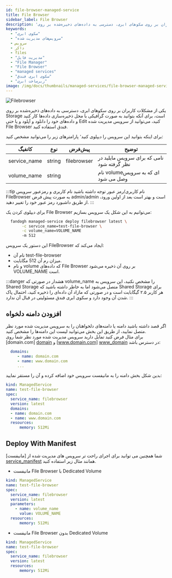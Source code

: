 ```yaml
---
id: file-browser-managed-service
title: File Browser
sidebar_label: File Browser
description: 'یکی از مشکلات کاربران بر روی سکو‌های ابری، دسترسی به داده‌های ذخیره‌شده بر روی Storage است، برای آنکه بتوانید به صورت گرافیکی با محل ذخیره‌سازی داده‌ها کار کنید و داده‌های خود را دانلود و آپلود و یا حتی Edit کنید، می‌توانید از سرویس مدیریت شده File Browser فندق استفاده کنید.'
keywords:
  - "سکوی ابری"
  - "سرویس‌های مدیریت شده"
  - سرویس
  - داکر
  - files
  - "مدیریت فایل"
  - "File Manager"
  - "File Browser"
  - "managed services"
  - "سکوی ابری فندق"
  - "زیرساخت ابری"
image: /img/docs/thumbnails/managed-services/file-browser-managed-service-thumbnail.png
---
```


![Filebrowser](/img/docs/file-browser-managed-service.svg "Filebrowseer")

یکی از مشکلات کاربران بر روی سکو‌های ابری، دسترسی به داده‌های ذخیره‌شده بر روی Storage است، برای آنکه بتوانید به صورت گرافیکی با محل ذخیره‌سازی داده‌ها کار کنید و داده‌های خود را دانلود و آپلود و یا حتی Edit کنید، می‌توانید از سرویس مدیریت شده File Browser فندق استفاده کنید.<br/>

برای اینکه بتوانید این سرویس را دیپلوی کنید٬ پارامتر‌های زیر را می‌توانید مشخص کنید:

|کانفیگ|نوع|پیش‌فرض|توضیح|
|---	|---	|---	|---	|
|service_name| string| filebrowser| نامی که برای سرویس مایلید در نظر گرفته شود|
|volume_name| string| |نام volumeای که به سرویس وصل می شود|

:::tip نام کاربری/رمز عبور
توجه داشته باشید نام کاربری و رمزعبور سرویس FileBrowser به صورت پیش فرض admin/admin است و بهتر است بعد از اولین ورود، از طریق داشبورد رمز عبور خود را تغییر دهید.
:::

برای دیپلوی کردن یک File Browser می‌توانیم به این شکل یک سرویس بسازیم:

```bash
  fandogh managed-service deploy filebrowser latest \
       -c service_name=test-file-browser \
       -c volume_name=VOLUME_NAME
       -m 512
```

این دستور یک سرویس FileBrowser ایجاد می‌کند که:
- نام آن test-file-browser
- میزان رم آن 512 مگابایت.
- و نام volume که داده‌های File Browser بر روی آن ذخیره می‌شود VOLUME_NAME است.

:::danger هشدار
در صورتی که volume_name را مشخص نکنید، این سرویس به Shared Storage متصل می‌شود اما به خاطر داشته باشید که Shared Storage برای هر کاربر ۲.۵ گیگابایت است و در صورتی که مازاد آن داده‌ای را ذخیره کنید، احتمال پاک شدن آن وجود دارد و سکوی ابری فندق مسئولیتی در قبال آن ندارد.
:::

## افزودن دامنه دلخواه

اگر قصد داشته باشید دامنه یا دامنه‌های دلخواهتان را به سرویس مدیریت شده مورد نظر متصل نمایید، از طریق این بخش می‌توانید لیست این دامنه‌ها را مشخص کنید.<br/>
برای مثال فرض کنید تمایل دارید سرویس مدیریت شده مورد نظر شما روی  [domain.com] [domain]  و  [www.domain.com] [www_domain]  در دسترس باشد:

```yaml
  domains:
     - name: domain.com
     - name: www.domain.com
     ...
```

بدین شکل بخش دامنه را به مانیفست سرویس خود اضافه کرده و آن را مستقر نمایید:

```yaml title="filebrowser_deployment.yml"
kind: ManagedService
name: test-file-browser
spec:
  service_name: filebrowser
  version: latest
  domains:
  - name: domain.com
  - name: www.domain.com
  resources:
      memory: 512Mi
```

## Deploy With Manifest
  
شما همچنین می توانید برای اجرای راحت تر سرویس های مدیریت شده از [مانیفست] [service_manifest] همانند مثال زیر استفاده کنید.

- مانیفست File Browser با Dedicated Volume

```yaml title="filebrowser_deployment.yml"
kind: ManagedService
name: test-file-browser
spec:
  service_name: filebrowser
  version: latest
  parameters:
    - name: volume_name
      value: VOLUME_NAME
  resources:
      memory: 512Mi
```

- مانیفست File Browser بدون Dedicated Volume

```yaml title="filebrowser_deployment.yml"
kind: ManagedService
name: test-file-browser
spec:
  service_name: filebrowser
  version: latest
  resources:
      memory: 512Mi
```

[dedicated_volume]: /docs/volumes/dedicated-volume
[www_domain]: http://www.domain.com
[domain]: http://domain.com
[service_manifest]: /docs/services/service-manifest